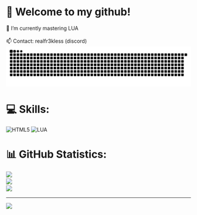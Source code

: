 # 🚪 Welcome to my github!
🎈 I’m currently mastering LUA<br><br>📫 Contact: realfr3kless (discord)<br>
![](https://raw.githubusercontent.com/don-cryptus/don-cryptus/output/github-contribution-grid-snake-dark.svg#gh-dark-mode-only)

# 💻 Skills:
![HTML5](https://img.shields.io/badge/html5-%231572B6.svg?style=for-the-badge&logo=html5&logoColor=white) ![LUA](https://img.shields.io/badge/lua-%232C2D72.svg?style=for-the-badge&logo=lua&logoColor=white)
# 📊 GitHub Statistics:
![](https://github-readme-stats.vercel.app/api?username=Fr3kless&theme=dark&hide_border=false&include_all_commits=false&count_private=false)<br/>
![](https://github-readme-streak-stats.herokuapp.com/?user=Fr3kless&theme=dark&hide_border=false)<br/>
![](https://github-readme-stats.vercel.app/api/top-langs/?username=Fr3kless&theme=dark&hide_border=false&include_all_commits=false&count_private=false&layout=compact)

---
[![](https://visitcount.itsvg.in/api?id=Fr3kless&icon=0&color=0)](https://visitcount.itsvg.in)
 
